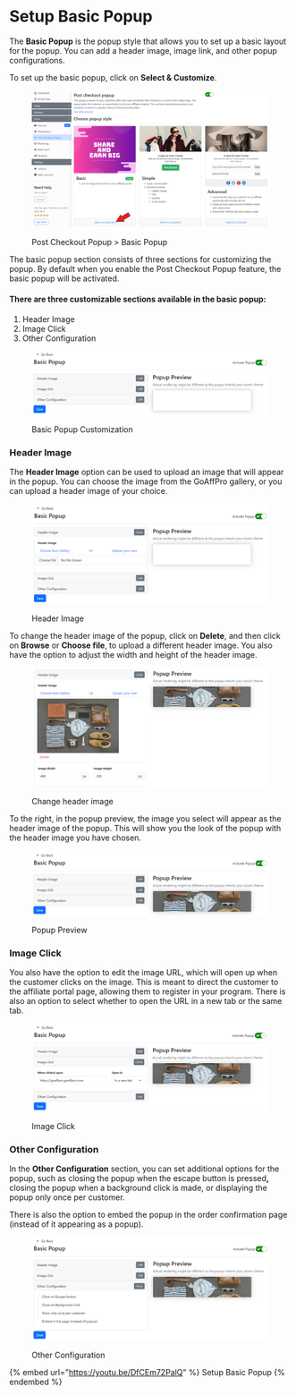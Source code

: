 # Setup Basic Popup

The **Basic Popup** is the popup style that allows you to set up a basic layout for the popup. You can add a header image, image link, and other popup configurations.&#x20;

To set up the basic popup, click on **Select & Customize**.&#x20;

<figure><img src="../../.gitbook/assets/Screenshot 2024-03-25 173026.png" alt=""><figcaption><p>Post Checkout Popup > Basic Popup</p></figcaption></figure>

The basic popup section consists of three sections for customizing the popup. By default when you enable the Post Checkout Popup feature, the basic popup will be activated.

#### There are three customizable sections available in the basic popup: <a href="#there-are-six-customization-options-available-in-the-advanced-popup-style" id="there-are-six-customization-options-available-in-the-advanced-popup-style"></a>

1. Header Image
2. Image Click
3. Other Configuration

<figure><img src="../../.gitbook/assets/image (3465).png" alt=""><figcaption><p>Basic Popup Customization</p></figcaption></figure>

### Header Image

The **Header Image** option can be used to upload an image that will appear in the popup. You can choose the image from the GoAffPro gallery, or you can upload a header image of your choice.

<figure><img src="../../.gitbook/assets/image (3466).png" alt=""><figcaption><p>Header Image</p></figcaption></figure>

To change the header image of the popup, click on **Delete**, and then click on **Browse** or **Choose file**, to upload a different header image. You also have the option to adjust the width and height of the header image.

<figure><img src="../../.gitbook/assets/image (3467).png" alt=""><figcaption><p>Change header image</p></figcaption></figure>

To the right, in the popup preview, the image you select will appear as the header image of the popup. This will show you the look of the popup with the header image you have chosen.

<figure><img src="../../.gitbook/assets/image (3468).png" alt=""><figcaption><p>Popup Preview</p></figcaption></figure>

### Image Click

You also have the option to edit the image URL, which will open up when the customer clicks on the image. This is meant to direct the customer to the affiliate portal page, allowing them to register in your program. There is also an option to select whether to open the URL in a new tab or the same tab.&#x20;

<figure><img src="../../.gitbook/assets/image (3469).png" alt=""><figcaption><p>Image Click</p></figcaption></figure>

### Other Configuration

In the **Other Configuration** section, you can set additional options for the popup, such as closing the popup when the escape button is presse&#x64;**,** closing the popup when a background click is made, or displaying the popup only once per customer.&#x20;

There is also the option to embed the popup in the order confirmation page (instead of it appearing as a popup).

<figure><img src="../../.gitbook/assets/image (3470).png" alt=""><figcaption><p>Other Configuration</p></figcaption></figure>

{% embed url="https://youtu.be/DfCEm72PalQ" %}
Setup Basic Popup
{% endembed %}
